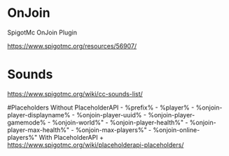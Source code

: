 # OnJoin
SpigotMc OnJoin Plugin

https://www.spigotmc.org/resources/56907/

# Sounds 
https://www.spigotmc.org/wiki/cc-sounds-list/

#Placeholders
    Without PlaceholderAPI
       - %prefix%
       - %player%
       - %onjoin-player-displayname%
       - %onjoin-player-uuid%
       - %onjoin-player-gamemode%
       - %onjoin-world%"
       - %onjoin-player-health%"
       - %onjoin-player-max-health%"
       - %onjoin-max-players%"
       - %onjoin-online-players%"
    With PlaceholderAPI
       + https://www.spigotmc.org/wiki/placeholderapi-placeholders/